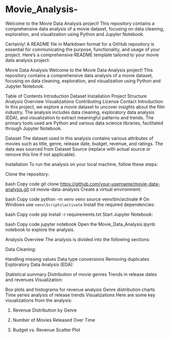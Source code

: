 # Movie_Analysis-

Welcome to the Movie Data Analysis project! This repository contains a comprehensive data analysis of a movie dataset, focusing on data cleaning, exploration, and visualization using Python and Jupyter Notebook.


Certainly! A README file in Markdown format for a GitHub repository is essential for communicating the purpose, functionality, and usage of your project. Here’s a comprehensive README template tailored to your movie data analysis project:

Movie Data Analysis
Welcome to the Movie Data Analysis project! This repository contains a comprehensive data analysis of a movie dataset, focusing on data cleaning, exploration, and visualization using Python and Jupyter Notebook.

Table of Contents
Introduction
Dataset
Installation
Project Structure
Analysis Overview
Visualizations
Contributing
License
Contact
Introduction
In this project, we explore a movie dataset to uncover insights about the film industry. The analysis includes data cleaning, exploratory data analysis (EDA), and visualization to extract meaningful patterns and trends. The primary tools used are Python and various data science libraries, facilitated through Jupyter Notebook.

Dataset
The dataset used in this analysis contains various attributes of movies such as title, genre, release date, budget, revenue, and ratings. The data was sourced from Dataset Source (replace with actual source or remove this line if not applicable).

Installation
To run the analysis on your local machine, follow these steps:

Clone the repository:

bash
Copy code
git clone https://github.com/your-username/movie-data-analysis.git
cd movie-data-analysis
Create a virtual environment:

bash
Copy code
python -m venv venv
source venv/bin/activate  # On Windows use `venv\Scripts\activate`
Install the required dependencies:

bash
Copy code
pip install -r requirements.txt
Start Jupyter Notebook:

bash
Copy code
jupyter notebook
Open the Movie_Data_Analysis.ipynb notebook to explore the analysis.

Analysis Overview
The analysis is divided into the following sections:

Data Cleaning:

Handling missing values
Data type conversions
Removing duplicates
Exploratory Data Analysis (EDA):

Statistical summary
Distribution of movie genres
Trends in release dates and revenues
Visualization:

Box plots and histograms for revenue analysis
Genre distribution charts
Time series analysis of release trends
Visualizations
Here are some key visualizations from the analysis:

1. Revenue Distribution by Genre

2. Number of Movies Released Over Time

3. Budget vs. Revenue Scatter Plot
